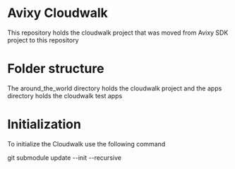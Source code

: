 # Avixy Cloudwalk

This repository holds the cloudwalk project that was moved from Avixy SDK project to this repository

# Folder structure

The around_the_world directory holds the cloudwalk project and the apps directory holds the cloudwalk test apps

# Initialization

To initialize the Cloudwalk use the following command

git submodule update --init --recursive